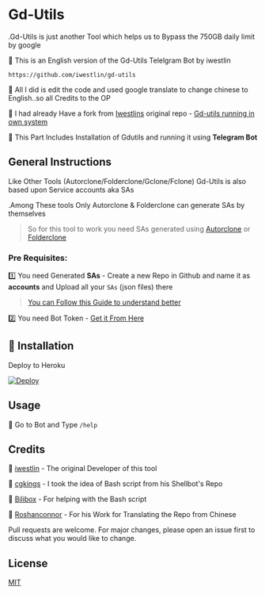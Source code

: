 # Gd-Utils

.Gd-Utils is just another Tool which helps us to Bypass the 750GB daily limit by google

🌟 This is an English version of the Gd-Utils Telelgram Bot by iwestlin

    https://github.com/iwestlin/gd-utils

🌟 All I did is edit the code and used google translate to change chinese to English..so all Credits to the OP

🌟 I had already Have a fork from [Iwestlins](https://github.com/iwestlin) original repo - [Gd-utils running in own system](https://github.com/roshanconnor123/gd-utils)

🌟 This Part Includes Installation of Gdutils and running it using **Telegram Bot**
## General Instructions
Like Other Tools (Autorclone/Folderclone/Gclone/Fclone)  Gd-Utils is also based upon Service accounts aka SAs

.Among These tools Only Autorclone & Folderclone can generate SAs by themselves
>So for this tool to work you need SAs generated using [Autorclone](https://github.com/xyou365/AutoRclone) or [Folderclone](https://github.com/Spazzlo/folderclone)
### Pre Requisites:

1️⃣ You need Generated **SAs** - Create a new Repo in Github and name it as **accounts** and Upload all your `SAs` (json files) there
>[You can Follow this Guide to understand better](https://telegra.ph/Uploading-Service-Accounts-to-Github-07-09)

2️⃣ You need Bot Token - [Get it From Here](https://t.me/botfather)


## 🔳 Installation

Deploy to Heroku

[![Deploy](https://www.herokucdn.com/deploy/button.svg)](https://dashboard.heroku.com/new?template=https://github.com/Nenokkadine/GDUtilsTG_Bot/tree/master)


## Usage
🔷 Go to Bot and Type `/help`
## Credits
👏 [iwestlin](https://github.com/iwestlin) - The original Developer of this tool

👏 [cgkings](https://github.com/cgkings) - I took the idea of Bash script from his Shellbot's Repo

👏 [Bilibox](https://github.com/Bilibox) - For helping with the Bash script

👏 [Roshanconnor](https://github.com/roshanconnor123) - For his Work for Translating the Repo from Chinese

Pull requests are welcome. For major changes, please open an issue first to discuss what you would like to change.


## License
[MIT](https://choosealicense.com/licenses/mit/)
